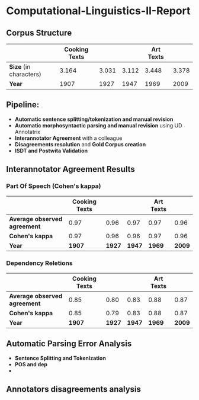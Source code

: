 # Computational-Linguistics-II-Report

## Corpus Structure

|  | Cooking Texts |  |  | Art Texts |  |
| ------------- | ------------- | ------------- | ------------- | ------------- | ------------- |
| **Size** (in characters) | 3.164  | 3.031  | 3.112  | 3.448 | 3.378  |
| **Year**  | 1907  | 1927  | 1947  | 1969  | 2009  |


## Pipeline:
- **Automatic sentence splitting/tokenization and manual revision**
- **Automatic morphosyntactic parsing and manual revision** using UD Annotatrix
- **Interannotator Agreement** with a colleague
- **Disagreements resolution** and **Gold Corpus creation**
- **ISDT and Postwita Validation**

## Interannotator Agreement Results

### Part Of Speech (Cohen's kappa)
|  | Cooking Texts |  |  | Art Texts |  |
| ------------- | ------------- | ------------- | ------------- | ------------- | ------------- |
| **Average observed agreement** | 0.97  | 0.96  | 0.97  | 0.97 | 0.96  |
| **Cohen's kappa**  | 0.97  | 0.96  | 0.96  | 0.97  | 0.96  |
| **Year**  | **1907**  | **1927**  | **1947**  | **1969**  | **2009**  |

### Dependency Reletions
|  | Cooking Texts |  |  | Art Texts |  |
| ------------- | ------------- | ------------- | ------------- | ------------- | ------------- |
| **Average observed agreement** | 0.85  | 0.80  | 0.83  | 0.88  | 0.87  |
| **Cohen's kappa**  | 0.85  | 0.79  | 0.83  | 0.88  | 0.87  |
| **Year**  | **1907**  | **1927**  | **1947**  | **1969**  | **2009**  |

## Automatic Parsing Error Analysis

- **Sentence Splitting and Tokenization**
- **POS and dep**
- 
## Annotators disagreements analysis
